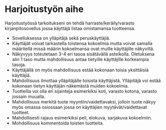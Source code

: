 # Harjoitustyön aihe
Harjoitustyössä tarkoitukseni on tehdä harraste/keräily/varasto kirjanpitosovellus jossa käyttäjä listaa omistamansa tuotteensa.
- Sovelluksessa on ylläpitäjä sekä peruskäyttäjiä. 
- Käyttäjät voivat tarkastella toistensa kokoelmia mutta voivat samalla määritellä missä määrin kokoelmansa ovat muille käyttäjille näkyvillä.
- Näkyvyys toteutetaan 3-4 eri tasoa sisätävällä asteikolla. Oletuksena alin 1 taso mutta mahdollisuus antaa tietyille käyttäjille korkeampia tasoja.  
- Käyttäjällä on myös mahdollisuus estää kokonaan toisia yksittäisiä käyttäjiä.
- Mahdollisuus ilmottaa ylläpitäjälle toisista käyttäjistä. Ylläpitäjä voi estää kokonaan tietyn käyttäjän näkemästä muiden kokoelmia.  
- Tuotteilla voi olla eri sijainteja esimerkiksi koti, varasto kotona, varasto jossain muualla.
- Mahdollisuus merkitä tuote myyntiin/vaidettavaksi, jolloin tuote näkyy myös omassa osiossaan jossa on käyttäjien myytävät/vaidettavat tuotteet.
- Mahdollisesti rajaus esimerkiksi peli, elokuva, sarjakuva kokoelmiin.
- Mohdollisuus kommentoida toisten tuotteita. 
